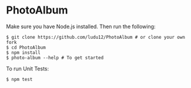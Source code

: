 # PhotoAlbum

Make sure you have Node.js installed. Then run the following:

```
$ git clone https://github.com/ludu12/PhotoAlbum # or clone your own fork
$ cd PhotoAlbum
$ npm install
$ photo-album --help # To get started
```
To run Unit Tests:
```
$ npm test
```

